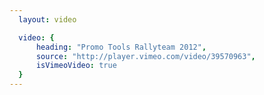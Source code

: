 ```yaml
---
  layout: video

  video: {
      heading: "Promo Tools Rallyteam 2012",
      source: "http://player.vimeo.com/video/39570963",
      isVimeoVideo: true
  }
---
```

